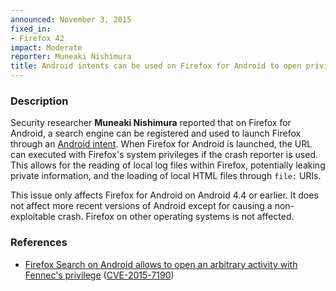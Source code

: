 ```yaml
---
announced: November 3, 2015
fixed_in:
- Firefox 42
impact: Moderate
reporter: Muneaki Nishimura
title: Android intents can be used on Firefox for Android to open privileged files
---
```


<h3>Description</h3>

<p>Security researcher <strong>Muneaki Nishimura</strong> reported that on Firefox for
Android, a search engine can be registered and used to launch Firefox through an <a
href="https://developer.android.com/guide/components/intents-filters.html">Android
intent</a>. When Firefox for Android is launched, the URL can executed with Firefox's
system privileges if the crash reporter is used. This allows for the reading of local log
files within Firefox, potentially leaking private information, and the loading of local
HTML files through <code>file:</code> URIs.
</p>

<p class="note">This issue only affects Firefox for Android on Android 4.4 or earlier. It
does not affect more recent versions of Android except for causing a non-exploitable
crash. Firefox on other operating systems is not affected.</p>

<h3>References</h3>

<ul>
  <li><a href="https://bugzilla.mozilla.org/show_bug.cgi?id=1208520">
       Firefox Search on Android allows to open an arbitrary activity with Fennec's
privilege</a>
(<a href="http://cve.mitre.org/cgi-bin/cvename.cgi?name=CVE-2015-7190"
class="ex-ref">CVE-2015-7190</a>)</li>
</ul>



